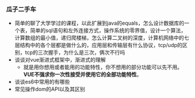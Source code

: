 ### 瓜子二手车
+ 简单的聊了大学学过的课程，以此扩展到java的equals，怎么设计数据库的一个表，简单的sql语句和左外连接方式，操作系统的零界值，设计一个算法，计算数组的最小值，递归爬楼梯，怎么计算二叉树的深度，计算机网络中的七层结构中的各个层都是做什么的，应用层和传输层有什么协议，tcp/udp的区别，tcp的三次握手，为什么是三次，俩次不行吗
+ 谈谈对vue渐进式框架中，渐进式的理解
   - 就是用你想用或者能用的功能特性，你不想用的部分功能可以先不用。**VUE不强求你一次性接受并使用它的全部功能特性**。
+ 谈谈es6中常用的有哪些
+ 常见操作dom的API以及其区别
